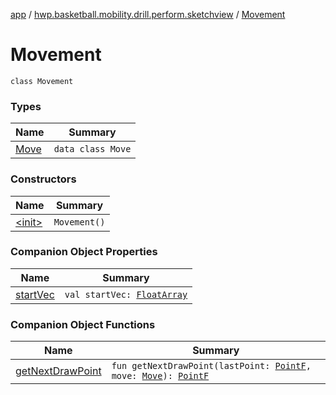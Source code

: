 [app](../../index.md) / [hwp.basketball.mobility.drill.perform.sketchview](../index.md) / [Movement](.)

# Movement

`class Movement`

### Types

| Name | Summary |
|---|---|
| [Move](-move/index.md) | `data class Move` |

### Constructors

| Name | Summary |
|---|---|
| [&lt;init&gt;](-init-.md) | `Movement()` |

### Companion Object Properties

| Name | Summary |
|---|---|
| [startVec](start-vec.md) | `val startVec: `[`FloatArray`](https://kotlinlang.org/api/latest/jvm/stdlib/kotlin/-float-array/index.html) |

### Companion Object Functions

| Name | Summary |
|---|---|
| [getNextDrawPoint](get-next-draw-point.md) | `fun getNextDrawPoint(lastPoint: `[`PointF`](../../hwp.basketball.mobility.util/-point-f/index.md)`, move: `[`Move`](-move/index.md)`): `[`PointF`](../../hwp.basketball.mobility.util/-point-f/index.md) |
